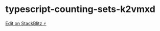 # typescript-counting-sets-k2vmxd

[Edit on StackBlitz ⚡️](https://stackblitz.com/edit/typescript-counting-sets-k2vmxd)